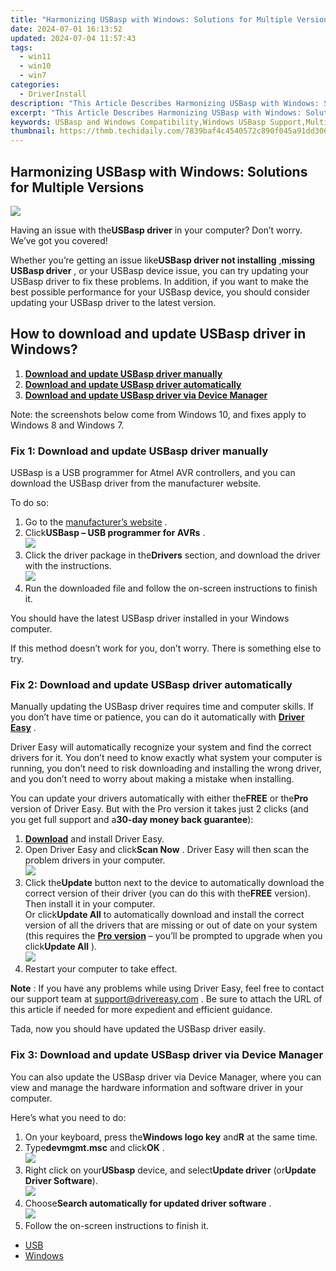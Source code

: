 ```yaml
---
title: "Harmonizing USBasp with Windows: Solutions for Multiple Versions"
date: 2024-07-01 16:13:52
updated: 2024-07-04 11:57:43
tags:
  - win11
  - win10
  - win7
categories:
  - DriverInstall
description: "This Article Describes Harmonizing USBasp with Windows: Solutions for Multiple Versions"
excerpt: "This Article Describes Harmonizing USBasp with Windows: Solutions for Multiple Versions"
keywords: USBasp and Windows Compatibility,Windows USBasp Support,Multiple USBasp Versions Windows Guide,USBasp to Windows Driver Update,Solving USBasp Windows 10 Issues,USBasp Windows Compatibility Tips,Ensure USBasp Integration in Windows Systems
thumbnail: https://thmb.techidaily.com/7839baf4c4540572c890f045a91dd3063abe0e7730f720ac972d7ab64101094f.jpg
---
```


## Harmonizing USBasp with Windows: Solutions for Multiple Versions

![](https://images.drivereasy.com/wp-content/uploads/2018/10/img_5bd7db2538a9a.jpg)

 Having an issue with the**USBasp driver** in your computer? Don’t worry. We’ve got you covered!

 Whether you’re getting an issue like**USBasp driver not installing** ,**missing USBasp driver** , or your USBasp device issue, you can try updating your USBasp driver to fix these problems. In addition, if you want to make the best possible performance for your USBasp device, you should consider updating your USBasp driver to the latest version.

## How to download and update USBasp driver in Windows?

1. [**Download and update USBasp driver manually**](#M1)
2. [**Download and update USBasp driver automatically**](#M2)
3. [**Download and update USBasp driver via Device Manager**](#M3)

 Note: the screenshots below come from Windows 10, and fixes apply to Windows 8 and Windows 7.

### Fix 1: Download and update USBasp driver manually

 USBasp is a USB programmer for Atmel AVR controllers, and you can download the USBasp driver from the manufacturer website.

To do so:

1. Go to the [manufacturer’s website](https://www.fischl.de/) .
2. Click**USBasp – USB programmer for AVRs** .  
![](https://images.drivereasy.com/wp-content/uploads/2018/10/img_5bd7dc737a002.jpg)
3. Click the driver package in the**Drivers** section, and download the driver with the instructions.  
![](https://images.drivereasy.com/wp-content/uploads/2018/10/img_5bd7dc9287d92.png)
4. Run the downloaded file and follow the on-screen instructions to finish it.

 You should have the latest USBasp driver installed in your Windows computer.

 If this method doesn’t work for you, don’t worry. There is something else to try.

### Fix 2: Download and update USBasp driver automatically

 Manually updating the USBasp driver requires time and computer skills. If you don’t have time or patience, you can do it automatically with **[Driver Easy](https://tools.techidaily.com/drivereasy/download/)**  .

 Driver Easy will automatically recognize your system and find the correct drivers for it. You don’t need to know exactly what system your computer is running, you don’t need to risk downloading and installing the wrong driver, and you don’t need to worry about making a mistake when installing.

 You can update your drivers automatically with either the**FREE** or the**Pro** version of Driver Easy. But with the Pro version it takes just 2 clicks (and you get full support and a**30-day money back guarantee**):

1. [**Download**](https://tools.techidaily.com/drivereasy/download/) and install Driver Easy.
2. Open Driver Easy and click**Scan Now** . Driver Easy will then scan the problem drivers in your computer.  
![](https://images.drivereasy.com/wp-content/uploads/2018/10/img_5bd7ddda67fba.jpg)
3. Click the**Update** button next to the device to automatically download the correct version of their driver (you can do this with the**FREE** version). Then install it in your computer.  
 Or click**Update All** to automatically download and install the correct version of all the drivers that are missing or out of date on your system (this requires the **[Pro version](https://tools.techidaily.com/drivereasy/download/)**  – you’ll be prompted to upgrade when you click**Update All** ).  
![](https://images.drivereasy.com/wp-content/uploads/2018/10/img_5bd828e09e9b7.jpg)
4. Restart your computer to take effect.

**Note** : If you have any problems while using Driver Easy, feel free to contact our support team at [support@drivereasy.com](mailto:support@drivereasy.com) . Be sure to attach the URL of this article if needed for more expedient and efficient guidance.

Tada, now you should have updated the USBasp driver easily.

### Fix 3: Download and update USBasp driver via Device Manager

 You can also update the USBasp driver via Device Manager, where you can view and manage the hardware information and software driver in your computer.

Here’s what you need to do:

1. On your keyboard, press the**Windows logo key** and**R** at the same time.
2. Type**devmgmt.msc** and click**OK** .  
![](https://images.drivereasy.com/wp-content/uploads/2018/10/img_5bd7dcf3157ac.jpg)
3. Right click on your**USbasp** device, and select**Update driver** (or**Update Driver Software**).  
![](https://images.drivereasy.com/wp-content/uploads/2018/10/img_5bd7dd86786cb.png)
4. Choose**Search automatically for updated driver software** .  
![](https://images.drivereasy.com/wp-content/uploads/2018/10/img_5bd7ddbf9439d.jpg)
5. Follow the on-screen instructions to finish it.

* [USB](https://store.drivereasy.com/order/cart.php?PRODS=4731822&QTY=1&AFFILIATE=108875)
* [Windows](https://tools.techidaily.com/drivereasy/download/)

<ins class="adsbygoogle"
     style="display:block"
     data-ad-format="autorelaxed"
     data-ad-client="ca-pub-7571918770474297"
     data-ad-slot="1223367746"></ins>



<ins class="adsbygoogle"
     style="display:block"
     data-ad-client="ca-pub-7571918770474297"
     data-ad-slot="8358498916"
     data-ad-format="auto"
     data-full-width-responsive="true"></ins>
